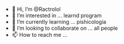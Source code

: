 - 👋 Hi, I’m @Ractrolol
- 👀 I’m interested in ... learnd program
- 🌱 I’m currently learning ... pishicologia
- 💞️ I’m looking to collaborate on ... all people
- 📫 How to reach me ...

<!---
Ractrolol/Ractrolol is a ✨ special ✨ repository because its `README.md` (this file) appears on your GitHub profile.
You can click the Preview link to take a look at your changes.
--->
